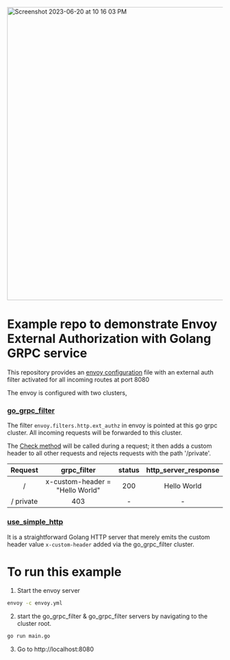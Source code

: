
<img width="685" alt="Screenshot 2023-06-20 at 10 16 03 PM" src="https://github.com/prakashchokalingam/envoy_ext_auth_grpc_go/assets/5512765/5b00ad6b-4896-4b90-82fa-936b0ec0d6bc">


# Example repo to demonstrate Envoy External Authorization with Golang GRPC service

This repository provides an [envoy configuration](https://github.com/prakashchokalingam/envoy_ext_auth_grpc_go/blob/main/envoy.yml) file with an external auth filter activated for all incoming routes at port 8080

The envoy is configured with two clusters,

### [go_grpc_filter](https://github.com/prakashchokalingam/envoy_ext_auth_grpc_go/tree/main/clusters/go_grpc_filter)

The filter `envoy.filters.http.ext_authz` in envoy is pointed at this go grpc cluster. All incoming requests will be forwarded to this cluster. 

The [Check method](https://github.com/prakashchokalingam/envoy_ext_auth_grpc_go/blob/main/clusters/go_grpc_filter/main.go#L15) will be called during a request; it then adds a custom header to all other requests and rejects requests with the path '/private'.

|  Request | grpc_filter  | status  | http_server_response  |
|:-:|:-:|:-:|:-:|
| / | x-custom-header = "Hello World"  | 200  | Hello World  |
| / private  | 403  | -  | -  |


### [use_simple_http](https://github.com/prakashchokalingam/envoy_ext_auth_grpc_go/tree/main/clusters/go_simple_http)

It is a straightforward Golang HTTP server that merely emits the custom header value `x-custom-header` added via the go_grpc_filter cluster.

# To run this example

1. Start the envoy server

```bash
envoy -c envoy.yml
```

2. start the go_grpc_filter & go_grpc_filter servers by navigating to the cluster root.
```bash
go run main.go
```

3. Go to http://localhost:8080



